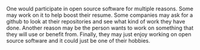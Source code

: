 One would participate in open source software for multiple reasons. Some may work on it to help boost their resume. Some companies may ask for a github to look at their repositories and see what kind of work they have done. Another reason may be the person wants to work on something that they will use or benefit from. Finally, they may just enjoy working on open source software and it could just be one of their hobbies.
